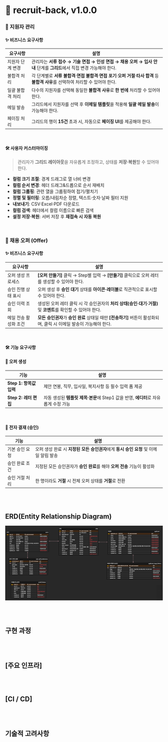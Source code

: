 # 🚀 recruit-back, v1.0.0

### 🎯 지원자 관리

#### ✨ 비즈니스 요구사항

| **요구사항**     | **설명**                                                                                                                                   |
| ---------------- | ------------------------------------------------------------------------------------------------------------------------------------------ |
| 지원자 단계 변경 | 관리자는 **서류 접수 → 기술 면접 → 인성 면접 → 채용 오퍼 → 입사 안내** 단계를 **그리드**에서 직접 변경 가능해야 한다.                      |
| 불합격 처리      | 각 단계별로 **서류 불합격**·**면접 불합격**·**면접 포기**·**오퍼 거절**·**타사 합격** 등 **불합격 사유**를 선택하여 처리할 수 있어야 한다. |
| 일괄 불합격 처리 | 다수의 지원자를 선택해 동일한 **불합격 사유**로 **한 번에** 처리할 수 있어야 한다.                                                         |
| 메일 발송        | 그리드에서 지원자를 선택 후 **이메일 템플릿**을 적용해 **일괄 메일 발송**이 가능해야 한다.                                                 |
| 페이징 처리      | 그리드의 행이 **15건** 초과 시, 자동으로 **페이징 UI**를 제공해야 한다.                                                                    |

<br>

#### 🛠️ 사용자 커스터마이징

> 관리자가 **그리드 레이아웃**을 자유롭게 조정하고, 상태를 **저장·복원**할 수 있어야 한다.

- **컬럼 크기 조절**: 경계 드래그로 열 너비 변경
- **컬럼 순서 변경**: 헤더 드래그&드롭으로 순서 재배치
- **컬럼 그룹핑**: 관련 열을 그룹핑하여 접기/펼치기
- **정렬 및 필터링**: 오름/내림차순 정렬, 텍스트·숫자·날짜 필터 지원
- **내보내기**: CSV·Excel·PDF 다운로드
- **컬럼 검색**: 헤더에서 컬럼 이름으로 빠른 검색
- **설정 저장·복원**: 서버 저장 후 **재접속 시 자동 복원**

<br>

### 🎯 채용 오퍼 (Offer)

#### ✨ 비즈니스 요구사항

| **요구사항**          | **설명**                                                                                                             |
| --------------------- | -------------------------------------------------------------------------------------------------------------------- |
| 오퍼 생성 프로세스    | **[오퍼 만들기]** 클릭 → Step별 입력 → **[만들기]** 클릭으로 오퍼 레터를 생성할 수 있어야 한다.                      |
| 승인 진행 상태 표시   | 오퍼 생성 후 **승인 대기** 상태를 **아이콘·레이블**로 직관적으로 표시할 수 있어야 한다.                              |
| 승인 이력 조회        | 생성된 오퍼 레터 클릭 시 각 승인권자의 **처리 상태(승인·대기·거절)** 및 **코멘트**를 확인할 수 있어야 한다.          |
| 메일 전송 활성화 조건 | **모든 승인권자**가 **승인 완료** 상태일 때만 **[전송하기]** 버튼이 활성화되며, 클릭 시 이메일 발송이 가능해야 한다. |

<br>

#### 🛠️ 기능 요구사항

#### 🔹 오퍼 생성

| **기능**                | **설명**                                                                            |
| ----------------------- | ----------------------------------------------------------------------------------- |
| **Step 1: 항목값 입력** | 제안 연봉, 직무, 입사일, 복지사항 등 필수 입력 폼 제공                              |
| **Step 2: 레터 편집**   | 자동 생성된 **템플릿 제목·본문**에 Step1 값을 반영, **에디터**로 자유롭게 수정 가능 |

<br>

#### 🔹 전자 결재 (승인)

| **기능**       | **설명**                                                                              |
| -------------- | ------------------------------------------------------------------------------------- |
| 기본 승인 요청 | 오퍼 생성 완료 시 **지정된 모든 승인권자**에게 **동시 승인 요청** 및 이메일 알림 발송 |
| 승인 완료 조건 | 지정된 모든 승인권자가 **승인 완료**를 해야 **오퍼 전송** 기능이 활성화               |
| 승인 거절 처리 | 한 명이라도 **거절** 시 전체 오퍼 상태를 **거절**로 전환                              |

<br><br>

## ERD(Entity Relationship Diagram)

![alt text](/docs/images/erd.png)

<br><br>

## 구현 과정

<br><br>

## [주요 인프라]

<br><br>

## [CI / CD]

<br><br>

## 기술적 고려사항

<br><br>
